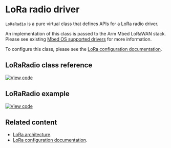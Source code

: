 <h1 id="loraradio-api">LoRa radio driver</h1>

`LoRaRadio` is a pure virtual class that defines APIs for a LoRa radio driver.

An implementation of this class is passed to the Arm Mbed LoRaWAN stack. Please see existing [Mbed OS supported drivers](https://github.com/ARMmbed/mbed-semtech-lora-rf-drivers) for more information.

To configure this class, please see the [LoRa configuration documentation](../reference/lorawan-configuration.html).

## LoRaRadio class reference

[![View code](https://www.mbed.com/embed/?type=library)](https://os.mbed.com/docs/development/mbed-os-api-doxy/class_lo_ra_radio.html)

## LoRaRadio example

[![View code](https://www.mbed.com/embed/?url=https://github.com/ARMmbed/mbed-os-example-lorawan)](https://github.com/ARMmbed/mbed-os-example-lorawan/blob/mbed-os-5.14/main.cpp)

## Related content

- [LoRa architecture](../reference/lora-tech.html).
- [LoRa configuration documentation](../reference/lorawan-configuration.html).
